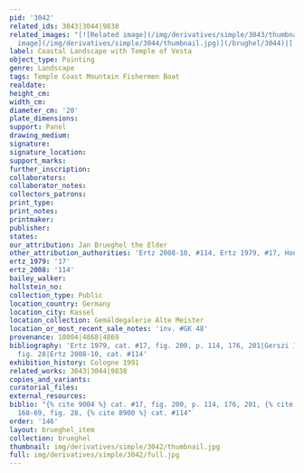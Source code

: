 ```yaml
---
pid: '3042'
related_ids: 3043|3044|9838
related_images: "[![Related image](/img/derivatives/simple/3043/thumbnail.jpg)](/brughel/3043)|[![Related
  image](/img/derivatives/simple/3044/thumbnail.jpg)](/brughel/3044)|[![Related image](/img/derivatives/simple/9838/thumbnail.jpg)](/brughel/9838)"
label: Coastal Landscape with Temple of Vesta
object_type: Painting
genre: Landscape
tags: Temple Coast Mountain Fishermen Boat
realdate: 
height_cm: 
width_cm: 
diameter_cm: '20'
plate_dimensions: 
support: Panel
drawing_medium: 
signature: 
signature_location: 
support_marks: 
further_inscription: 
collaborators: 
collaborator_notes: 
collectors_patrons: 
print_type: 
print_notes: 
printmaker: 
publisher: 
states: 
our_attribution: Jan Brueghel the Elder
other_attribution_authorities: 'Ertz 2008-10, #114, Ertz 1979, #17, Honig database'
ertz_1979: '17'
ertz_2008: '114'
bailey_walker: 
hollstein_no: 
collection_type: Public
location_country: Germany
location_city: Kassel
location_collection: Gemäldegalerie Alte Meister
location_or_most_recent_sale_notes: 'inv. #GK 48'
provenance: 10004|4868|4869
bibliography: 'Ertz 1979, cat. #17, fig. 200, p. 114, 176, 201|Gerszi 1982, pp. 168-69,
  fig. 28|Ertz 2008-10, cat. #114'
exhibition_history: Cologne 1991
related_works: 3043|3044|9838
copies_and_variants: 
curatorial_files: 
external_resources: 
biblio: "{% cite 9004 %} cat. #17, fig. 200, p. 114, 176, 201, {% cite 8598 %} pp.
  168-69, fig. 28, {% cite 8900 %} cat. #114"
order: '146'
layout: brueghel_item
collection: brueghel
thumbnail: img/derivatives/simple/3042/thumbnail.jpg
full: img/derivatives/simple/3042/full.jpg
---
```

